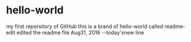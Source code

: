 # hello-world
my first reporsitory of GitHub
this is a brand of hello-world called readme-edit
edited the readme file
Aug31, 2016
--today'snew line
